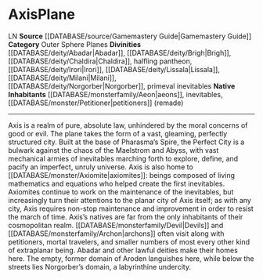 ﻿---
alignment: LN
element: null
id: '14'
name: Axis
plane_category: Outer Sphere Planes
rarity: Common
rus_type_level: null
source: '[[DATABASE/source/Gamemastery Guide|Gamemastery Guide]]'
trait: null
type: Plane

---
# Axis<span class="item-type">Plane</span>

<span class="trait-alignment item-trait">LN</span>
**Source** [[DATABASE/source/Gamemastery Guide|Gamemastery Guide]]
**Category** Outer Sphere Planes
**Divinities** [[DATABASE/deity/Abadar|Abadar]], [[DATABASE/deity/Brigh|Brigh]], [[DATABASE/deity/Chaldira|Chaldira]], halfling pantheon, [[DATABASE/deity/Irori|Irori]], [[DATABASE/deity/Lissala|Lissala]], [[DATABASE/deity/Milani|Milani]], [[DATABASE/deity/Norgorber|Norgorber]], primeval inevitables
**Native Inhabitants** [[DATABASE/monsterfamily/Aeon|aeons]], inevitables, [[DATABASE/monster/Petitioner|petitioners]] (remade)

---
Axis is a realm of pure, absolute law, unhindered by the moral concerns of good or evil. The plane takes the form of a vast, gleaming, perfectly structured city. Built at the base of Pharasma’s Spire, the Perfect City is a bulwark against the chaos of the Maelstrom and Abyss, with vast mechanical armies of inevitables marching forth to explore, define, and pacify an imperfect, unruly universe. Axis is also home to [[DATABASE/monster/Axiomite|axiomites]]: beings composed of living mathematics and equations who helped create the first inevitables. Axiomites continue to work on the maintenance of the inevitables, but increasingly turn their attentions to the planar city of Axis itself; as with any city, Axis requires non-stop maintenance and improvement in order to resist the march of time.
 Axis’s natives are far from the only inhabitants of their cosmopolitan realm. [[DATABASE/monsterfamily/Devil|Devils]] and [[DATABASE/monsterfamily/Archon|archons]] often visit along with petitioners, mortal travelers, and smaller numbers of most every other kind of extraplanar being. Abadar and other lawful deities make their homes here. The empty, former domain of Aroden languishes here, while below the streets lies Norgorber’s domain, a labyrinthine undercity.